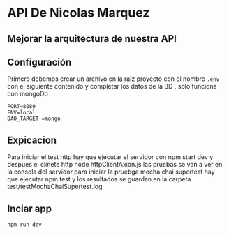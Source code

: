 # API De Nicolas Marquez

## Mejorar la arquitectura de nuestra API

## Configuración

Primero debemos crear un archivo en la raiz proyecto con el nombre `.env` con el siguiente contenido y completar los datos de la BD , solo funciona con mongoDb

```
PORT=8080
ENV=local
DAO_TARGET =mongo
```

## Expicacion

Para iniciar el test http hay que ejecutar el servidor con npm start dev y despues el clinete http node httpClientAxion.js las pruebas se van a ver en la consola del servidor
para iniciar la pruebga mocha chai supertest hay que ejecutar npm test y los resultados se guardan en la carpeta test/testMochaChaiSupertest.log

## Inciar app

```
npm run dev
```
